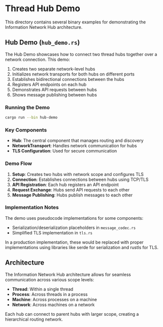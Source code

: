 # Thread Hub Demo

This directory contains several binary examples for demonstrating the Information Network Hub architecture.

## Hub Demo (`hub_demo.rs`)

The Hub Demo showcases how to connect two thread hubs together over a network connection. This demo:

1. Creates two separate network-level hubs
2. Initializes network transports for both hubs on different ports
3. Establishes bidirectional connections between the hubs
4. Registers API endpoints on each hub
5. Demonstrates API requests between hubs
6. Shows message publishing between hubs

### Running the Demo

```bash
cargo run --bin hub-demo
```

### Key Components

- **Hub**: The central component that manages routing and discovery
- **NetworkTransport**: Handles network communication for hubs
- **TLS Configuration**: Used for secure communication

### Demo Flow

1. **Setup**: Creates two hubs with network scope and configures TLS
2. **Connection**: Establishes connections between hubs using TCP/TLS
3. **API Registration**: Each hub registers an API endpoint
4. **Request Exchange**: Hubs send API requests to each other
5. **Message Publishing**: Hubs publish messages to each other

### Implementation Notes

The demo uses pseudocode implementations for some components:
- Serialization/deserialization placeholders in `message_codec.rs`
- Simplified TLS implementation in `tls.rs`

In a production implementation, these would be replaced with proper implementations using libraries like serde for serialization and rustls for TLS.

## Architecture

The Information Network Hub architecture allows for seamless communication across various scope levels:

- **Thread**: Within a single thread
- **Process**: Across threads in a process
- **Machine**: Across processes on a machine
- **Network**: Across machines on a network

Each hub can connect to parent hubs with larger scope, creating a hierarchical routing network.